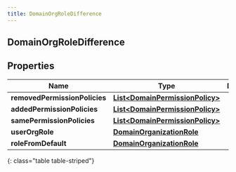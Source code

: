 ```yaml
---
title: DomainOrgRoleDifference
---
```


## DomainOrgRoleDifference

## Properties

| Name                          | Type                                                                                     | Description | Notes      |
| ----------------------------- | ---------------------------------------------------------------------------------------- | ----------- | ---------- |
| **removedPermissionPolicies** | <!----><!---->[**List&lt;DomainPermissionPolicy&gt;**](DomainPermissionPolicy.md)<!----> |             | [optional] |
| **addedPermissionPolicies**   | <!----><!---->[**List&lt;DomainPermissionPolicy&gt;**](DomainPermissionPolicy.md)<!----> |             | [optional] |
| **samePermissionPolicies**    | <!----><!---->[**List&lt;DomainPermissionPolicy&gt;**](DomainPermissionPolicy.md)<!----> |             | [optional] |
| **userOrgRole**               | <!----><!---->[**DomainOrganizationRole**](DomainOrganizationRole.md)<!---->             |             | [optional] |
| **roleFromDefault**           | <!----><!---->[**DomainOrganizationRole**](DomainOrganizationRole.md)<!---->             |             | [optional] |

{: class="table table-striped"}
